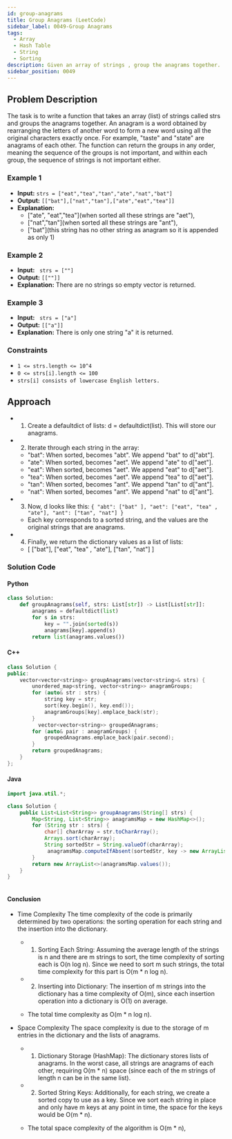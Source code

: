 ```yaml
---
id: group-anagrams
title: Group Anagrams (LeetCode)
sidebar_label: 0049-Group Anagrams
tags:
  - Array
  - Hash Table
  - String
  - Sorting
description: Given an array of strings , group the anagrams together.
sidebar_position: 0049
---
```


## Problem Description

The task is to write a function that takes an array (list) of strings called strs and groups the anagrams together. An anagram is a word obtained by rearranging the letters of another word to form a new word using all the original characters exactly once. For example, "taste" and "state" are anagrams of each other. The function can return the groups in any order, meaning the sequence of the groups is not important, and within each group, the sequence of strings is not important either.

### Example 1

- **Input:** `strs = ["eat","tea","tan","ate","nat","bat"]`
- **Output:** `[["bat"],["nat","tan"],["ate","eat","tea"]]`
- **Explanation:**
  - ["ate", "eat","tea"](when sorted all these strings are "aet"),
  - ["nat","tan"](when sorted all these strings are "ant"),
  - ["bat"](this string has no other string as anagram so it is appended as only 1)

### Example 2

- **Input:** ` strs = [""]`
- **Output:** `[[""]]`
- **Explanation:** There are no strings so empty vector is returned.

### Example 3

- **Input:** ` strs = ["a"]`
- **Output:** `[["a"]]`
- **Explanation:** There is only one string "a" it is returned.

### Constraints

- `1 <= strs.length <= 10^4`
- `0 <= strs[i].length <= 100`
- `strs[i] consists of lowercase English letters.`

## Approach
- 1. Create a defaultdict of lists: d = defaultdict(list). This will store our anagrams.

- 2. Iterate through each string in the array:

  - "bat": When sorted, becomes "abt". We append "bat" to d["abt"].
  - "ate": When sorted, becomes "aet". We append "ate" to d["aet"].
  - "eat": When sorted, becomes "aet". We append "eat" to d["aet"].
  - "tea": When sorted, becomes "aet". We append "tea" to d["aet"].
  - "tan": When sorted, becomes "ant". We append "tan" to d["ant"].
  - "nat": When sorted, becomes "ant". We append "nat" to d["ant"].
- 3. Now, d looks like this: `{
       "abt": ["bat" ],
       "aet": ["eat", "tea" , "ate"],
       "ant": ["tan", "nat"]
    }`
  - Each key corresponds to a sorted string, and the values are the original strings that are anagrams.

- 4. Finally, we return the dictionary values as a list of lists:

  - [
       ["bat"],
       ["eat", "tea" , "ate"],
       ["tan", "nat"]
    ]

### Solution Code

#### Python

```python
class Solution:
    def groupAnagrams(self, strs: List[str]) -> List[List[str]]:
        anagrams = defaultdict(list)
        for s in strs:
            key = "".join(sorted(s))
            anagrams[key].append(s)
        return list(anagrams.values())
```

#### C++
```c++
class Solution {
public:
    vector<vector<string>> groupAnagrams(vector<string>& strs) {
        unordered_map<string, vector<string>> anagramGroups;
        for (auto& str : strs) {
            string key = str;
            sort(key.begin(), key.end()); 
            anagramGroups[key].emplace_back(str);
        }
          vector<vector<string>> groupedAnagrams;
        for (auto& pair : anagramGroups) {
            groupedAnagrams.emplace_back(pair.second);
        }
        return groupedAnagrams;
    }
};
```

#### Java
```Java
import java.util.*;

class Solution {
    public List<List<String>> groupAnagrams(String[] strs) {
        Map<String, List<String>> anagramsMap = new HashMap<>();
        for (String str : strs) {
            char[] charArray = str.toCharArray();
            Arrays.sort(charArray);
            String sortedStr = String.valueOf(charArray);
             anagramsMap.computeIfAbsent(sortedStr, key -> new ArrayList<>()).add(str);
        }
        return new ArrayList<>(anagramsMap.values());
    }
}
            
```




#### Conclusion
- Time Complexity
The time complexity of the code is primarily determined by two operations: the sorting operation for each string and the insertion into the dictionary.

  - 1. Sorting Each String: Assuming the average length of the strings is n and there are m strings to sort, the time complexity of sorting each is O(n log n). Since we need to sort m such strings, the total time complexity for this part is O(m * n log n).

   - 2. Inserting into Dictionary: The insertion of m strings into the dictionary has a time complexity of O(m), since each insertion operation into a dictionary is O(1) on average.

    - The total time complexity as O(m * n log n).

- Space Complexity
The space complexity is due to the storage of m entries in the dictionary and the lists of anagrams.

  - 1. Dictionary Storage (HashMap): The dictionary stores lists of anagrams. In the worst case, all strings are anagrams of each other, requiring O(m * n) space (since each of the m strings of length n can be in the same list).

  - 2. Sorted String Keys: Additionally, for each string, we create a sorted copy to use as a key. Since we sort each string in place and only have m keys at any point in time, the space for the keys would be O(m * n).

   - The total space complexity of the algorithm is O(m * n), 